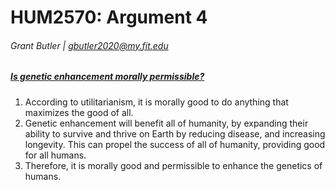 # HUM2570: Argument 4
###### Grant Butler | gbutler2020@my.fit.edu

##### <u>Is genetic enhancement morally permissible?</u>

1. According to utilitarianism, it is morally good to do anything that maximizes the good of all.
2. Genetic enhancement will benefit all of humanity, by expanding their ability to survive and thrive on Earth by reducing disease, and increasing longevity. This can propel the success of all of humanity, providing good for all humans.
3. Therefore, it is morally good and permissible to enhance the genetics of humans.